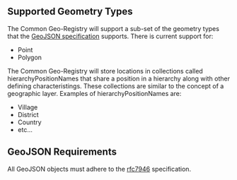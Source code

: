 ## Supported Geometry Types
The Common Geo-Registry will support a sub-set of the geometry types that the [GeoJSON specification](https://tools.ietf.org/html/rfc7946) supports. There is current support for:
* Point
* Polygon

The Common Geo-Registry will store locations in collections called hierarchyPositionNames that share a position in a hierarchy along with other defining characteristings. These collections are similar to the concept of a geographic layer. Examples of hierarchyPositionNames are:
* Village
* District
* Country
* etc... 

## GeoJSON Requirements
All GeoJSON objects must adhere to the [rfc7946](https://tools.ietf.org/html/rfc7946) specification.
